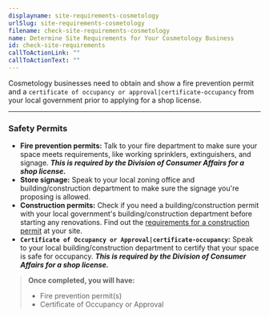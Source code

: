 ```yaml
---
displayname: site-requirements-cosmetology
urlSlug: site-requirements-cosmetology
filename: check-site-requirements-cosmetology
name: Determine Site Requirements for Your Cosmetology Business
id: check-site-requirements
callToActionLink: ""
callToActionText: ""
---
```


Cosmetology businesses need to obtain and show a fire prevention permit and a `certificate of occupancy or approval|certificate-occupancy` from your local government prior to applying for a shop license.

---

### Safety Permits

- **Fire prevention permits:** Talk to your fire department to make sure your space meets requirements, like working sprinklers, extinguishers, and signage. **_This is required by the Division of Consumer Affairs for a shop license._**
- **Store signage:** Speak to your local zoning office and building/construction department to make sure the signage you're proposing is allowed.
- **Construction permits:** Check if you need a building/construction permit with your local government's building/construction department before starting any renovations. Find out the [requirements for a construction permit](https://business.nj.gov/pages/building-permits-and-inspections) at your site.
- **`Certificate of Occupancy or Approval|certificate-occupancy`:** Speak to your local building/construction department to certify that your space is safe for occupancy. **_This is required by the Division of Consumer Affairs for a shop license._**

> **Once completed, you will have:**
>
> - Fire prevention permit(s)
> - Certificate of Occupancy or Approval
